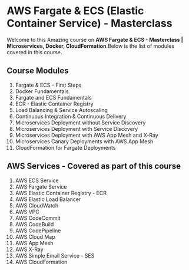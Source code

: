 # AWS Fargate & ECS (Elastic Container Service) - Masterclass

Welcome to this Amazing course on **AWS Fargate & ECS - Masterclass | Microservices, Docker, CloudFormation**.Below is the list of modules covered in this course. 

## Course Modules
1. Fargate & ECS - First Steps
2. Docker Fundamentals
3. Fargate and ECS Fundamentals
4. ECR - Elastic Container Registry
5. Load Balancing & Service Autoscaling
6. Continuous Integration & Continuous Delivery
7. Microservices Deployment without Service Discovery
8. Microservices Deployment with Service Discovery
9. Microservices Deployment with AWS App Mesh and X-Ray
10. Microservices Canary Deployments with AWS App Mesh
11. CloudFormation for Fargate Deployments

## AWS Services - Covered as part of this course
1. AWS ECS Service
2. AWS Fargate Service
3. AWS Elastic Container Registry - ECR
4. AWS Elastic Load Balancer
5. AWS CloudWatch
6. AWS VPC
7. AWS CodeCommit
8. AWS CodeBuild
9. AWS CodePipeline
10. AWS Cloud Map
11. AWS App Mesh
12. AWS X-Ray
13. AWS Simple Email Service - SES
14. AWS CloudFormation
